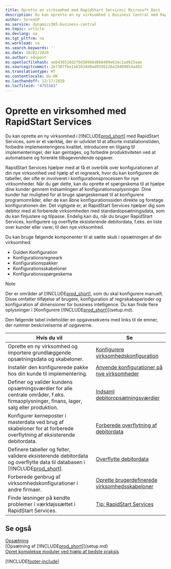 ```yaml
---
title: Oprette en virksomhed med RapidStart Services| Microsoft Docs
description: Du kan oprette en ny virksomhed i Business Central med RapidStart Services, der er et værktøj, som er udviklet til at afkorte installationstiden, forbedre implementeringens kvalitet, introducere en tilgang til implementeringer, der kan gentages, og forbedre produktiviteten ved at automatisere og forenkle tilbagevendende opgaver.
author: SorenGP
ms.service: dynamics365-business-central
ms.topic: article
ms.devlang: na
ms.tgt_pltfrm: na
ms.workload: na
ms.search.keywords: ''
ms.date: 10/01/2020
ms.author: edupont
ms.openlocfilehash: aeb436516d2f6d389b6d8b6489e63ac1ad925aae
ms.sourcegitcommit: 2e7307fbe1eb3b34d0ad9356226a19409054a402
ms.translationtype: HT
ms.contentlocale: da-DK
ms.lasthandoff: 12/17/2020
ms.locfileid: "4755163"
---
```

# <a name="setting-up-a-company-with-rapidstart-services"></a>Oprette en virksomhed med RapidStart Services
Du kan oprette en ny virksomhed i [!INCLUDE[prod_short](includes/prod_short.md)] med RapidStart Services, som er et værktøj, der er udviklet til at afkorte installationstiden, forbedre implementeringens kvalitet, introducere en tilgang til implementeringer, der kan gentages, og forbedre produktiviteten ved at automatisere og forenkle tilbagevendende opgaver.  

RapidStart Services hjælper med at få et overblik over konfigurationen af din nye virksomhed ved hjælp af et regneark, hvor du kan konfigurere de tabeller, der ofte er involveret i konfigurationsprocessen for nye virksomheder. Når du gør dette, kan du oprette et spørgeskema til at hjælpe dine kunder gennem indsamlingen af konfigurationsoplysninger. Dine kunder har mulighed for at bruge spørgeskemaet til at konfigurere programområder, eller de kan åbne konfigurationssiden direkte og foretage konfigurationen der. Det vigtigste er, at RapidStart Services hjælper dig som debitor med at forberede virksomheden med standardopsætningsdata, som du kan finjustere og tilpasse. Endelig kan du, når du bruger RapidStart Services, konfigurere og overflytte eksisterende debitordata, f.eks. en liste over kunder eller varer, til den nye virksomhed.

Du kan bruge følgende komponenter til at sætte skub i opsætningen af din virksomhed:  

-   Guiden Konfiguration  
-   Konfigurationsregneark  
-   Konfigurationspakker  
-   Konfigurationsskabeloner  
-   Konfigurationsspørgeskema  

> [!Note]  
>  Der er områder af [!INCLUDE[prod_short](includes/prod_short.md)], som du skal konfigurere manuelt. Disse omfatter tilføjelse af brugere, konfiguration af regnskabsperioder og konfiguration af dimensioner for business intelligence. Du kan finde flere oplysninger i [Konfigurere [!INCLUDE[prod_short](includes/prod_short.md)]](setup.md).

 Den følgende tabel indeholder en opgavesekvens med links til de emner, der rummer beskrivelserne af opgaverne.

|**Hvis du vil**|**Se**|  
|------------|-------------|  
|Oprette en ny virksomhed og importere grundlæggende opsætningsdata og skabeloner.|[Konfigurere virksomhedskonfiguration](admin-set-up-company-configuration.md)|  
|Installér den konfigurerede pakke hos din kunde til implementering.|[Anvende konfigurationer på nye virksomheder](admin-apply-configuration-to-new-companies.md)|
|Definer og valider kundens opsætningsværdier for alle centrale områder, f.eks. firmaoplysninger, finans, lager, salg eller produktion.|[Indsaml debitoropsætningsværdier](admin-gather-customer-setup-values.md)|  
|Konfigurer kerneposter i masterdata ved brug af skabeloner for at forberede overflytning af eksisterende debitordata.|[Forberede overflytning af debitordata](admin-use-templates-to-prepare-customer-data-for-migration.md)|  
|Definere tabeller og felter, validere eksisterende debitordata og overflytte data til databasen i [!INCLUDE[prod_short](includes/prod_short.md)].|[Overflytte debitordata](admin-migrate-customer-data.md)|
|Forberede genbrug af virksomhedskonfigurationer i andre firmaer.|[Oprette brugerdefinerede virksomhedsskabeloner](admin-how-to-create-custom-company-configuration-packages.md)|
|Finde løsninger på kendte problemer i værktøjssættet i RapidStart Services.|[Tip: RapidStart Services](admin-tips-and-tricks-rapidstart-services.md)|  

## <a name="see-also"></a>Se også  
[Opsætning](admin-setup-and-administration.md)  
[Opsætning af [!INCLUDE[prod_short](includes/prod_short.md)]](setup.md)  
[Opret komplekse moduler ved hjælp af bedste praksis](set-up-complex-application-areas-using-best-practices.md)   


[!INCLUDE[footer-include](includes/footer-banner.md)]